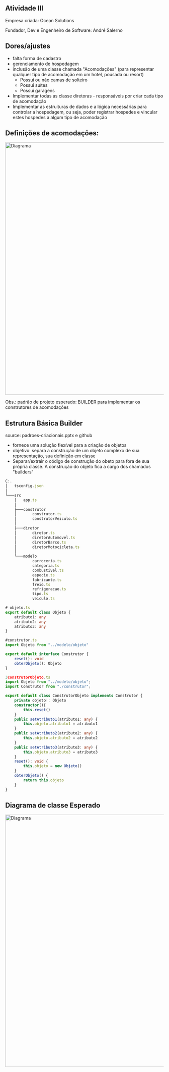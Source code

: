 ## Atividade III

Empresa criada: Ocean Solutions

Fundador, Dev e Engenheiro de Software: André Salerno

## Dores/ajustes

- falta forma de cadastro
- gerenciamento de hospedagem
- inclusão de uma classe chamada "Acomodações" (para representar qualquer tipo de acomodação em um hotel, pousada ou resort)
    - Possui ou não camas de solteiro
    - Possui suítes
    - Possui garagens
- Implementar todas as classe diretoras - responsáveis por criar cada tipo de acomodação
- Implementar as estruituras de dados e a lógica necessárias para controlar a hospedagem, ou seja, poder registrar hospedes e vincular estes hospedes a algum tipo de acomodação

## Definições de acomodações:

<img src="../img/image.png" alt="Diagrama" width="800"/>

Obs.: padrão de projeto esperado: BUILDER para implementar os construtores de acomodações

## Estrutura Básica Builder

source: padroes-criacionais.pptx e github

- fornece uma solução flexível para a criação de objetos
- objetivo: separa a construção de um objeto complexo de sua representação, sua definição em classe
- Separar/extrair o código de construção do obeto para fora de sua própria classe. A construção do objeto fica a cargo dos chamados "builders"

```ts
C:.
│   tsconfig.json
│
└───src
    │   app.ts
    │
    ├───construtor
    │       construtor.ts
    │       construtorVeiculo.ts
    │
    ├───diretor
    │       diretor.ts
    │       diretorAutomovel.ts
    │       diretorBarco.ts
    │       diretorMotocicleta.ts
    │
    └───modelo
            carroceria.ts
            categoria.ts
            combustivel.ts
            especie.ts
            fabricante.ts
            freio.ts
            refrigeracao.ts
            tipo.ts
            veiculo.ts

```

```ts
# objeto.ts
export default class Objeto {
    atributo1: any
    atributo2: any
    atributo3: any
}
```

```ts
#construtor.ts
import Objeto from "../modelo/objeto"

export default interface Construtor {
    reset(): void
    obterObjeto(): Objeto
}
```

```ts
3construtorObjeto.ts
import Objeto from "../modelo/objeto";
import Construtor from "./construtor";

export default class ConstrutorObjeto implements Construtor {
    private objeto!: Objeto
    constructor(){
        this.reset()
    }
    public setAtributo1(atributo1: any) {
        this.objeto.atributo1 = atributo1
    }
    public setAtributo2(atributo2: any) {
        this.objeto.atributo2 = atributo2
    }
    public setAtributo3(atributo3: any) {
        this.objeto.atributo3 = atributo3
    }
    reset(): void {
        this.objeto = new Objeto()
    }
    obterObjeto() {
        return this.objeto
    }
}
```






## Diagrama de classe Esperado

<img src="../img/image1.png" alt="Diagrama" width="800"/>


